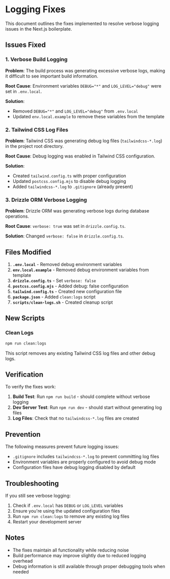 # Logging Fixes

This document outlines the fixes implemented to resolve verbose logging issues in the Next.js boilerplate.

## Issues Fixed

### 1. Verbose Build Logging
**Problem**: The build process was generating excessive verbose logs, making it difficult to see important build information.

**Root Cause**: Environment variables `DEBUG="*"` and `LOG_LEVEL="debug"` were set in `.env.local`.

**Solution**: 
- Removed `DEBUG="*"` and `LOG_LEVEL="debug"` from `.env.local`
- Updated `env.local.example` to remove these variables from the template

### 2. Tailwind CSS Log Files
**Problem**: Tailwind CSS was generating debug log files (`tailwindcss-*.log`) in the project root directory.

**Root Cause**: Debug logging was enabled in Tailwind CSS configuration.

**Solution**:
- Created `tailwind.config.ts` with proper configuration
- Updated `postcss.config.mjs` to disable debug logging
- Added `tailwindcss-*.log` to `.gitignore` (already present)

### 3. Drizzle ORM Verbose Logging
**Problem**: Drizzle ORM was generating verbose logs during database operations.

**Root Cause**: `verbose: true` was set in `drizzle.config.ts`.

**Solution**: Changed `verbose: false` in `drizzle.config.ts`.

## Files Modified

1. **`.env.local`** - Removed debug environment variables
2. **`env.local.example`** - Removed debug environment variables from template
3. **`drizzle.config.ts`** - Set `verbose: false`
4. **`postcss.config.mjs`** - Added debug: false configuration
5. **`tailwind.config.ts`** - Created new configuration file
6. **`package.json`** - Added `clean:logs` script
7. **`scripts/clean-logs.sh`** - Created cleanup script

## New Scripts

### Clean Logs
```bash
npm run clean:logs
```
This script removes any existing Tailwind CSS log files and other debug logs.

## Verification

To verify the fixes work:

1. **Build Test**: Run `npm run build` - should complete without verbose logging
2. **Dev Server Test**: Run `npm run dev` - should start without generating log files
3. **Log Files**: Check that no `tailwindcss-*.log` files are created

## Prevention

The following measures prevent future logging issues:

- `.gitignore` includes `tailwindcss-*.log` to prevent committing log files
- Environment variables are properly configured to avoid debug mode
- Configuration files have debug logging disabled by default

## Troubleshooting

If you still see verbose logging:

1. Check if `.env.local` has `DEBUG` or `LOG_LEVEL` variables
2. Ensure you're using the updated configuration files
3. Run `npm run clean:logs` to remove any existing log files
4. Restart your development server

## Notes

- The fixes maintain all functionality while reducing noise
- Build performance may improve slightly due to reduced logging overhead
- Debug information is still available through proper debugging tools when needed 